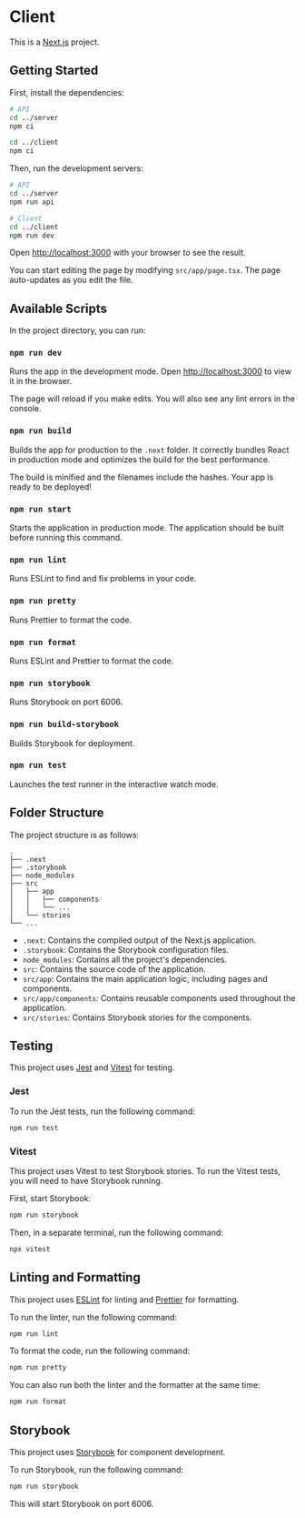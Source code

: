 # Client

This is a [Next.js](https://nextjs.org/) project.

## Getting Started

First, install the dependencies:

```bash
# API
cd ../server
npm ci

cd ../client
npm ci
```

Then, run the development servers:

```bash
# API
cd ../server
npm run api

# Client
cd ../client
npm run dev
```

Open [http://localhost:3000](http://localhost:3000) with your browser to see the result.

You can start editing the page by modifying `src/app/page.tsx`. The page auto-updates as you edit the file.

## Available Scripts

In the project directory, you can run:

### `npm run dev`

Runs the app in the development mode.
Open [http://localhost:3000](http://localhost:3000) to view it in the browser.

The page will reload if you make edits.
You will also see any lint errors in the console.

### `npm run build`

Builds the app for production to the `.next` folder.
It correctly bundles React in production mode and optimizes the build for the best performance.

The build is minified and the filenames include the hashes.
Your app is ready to be deployed!

### `npm run start`

Starts the application in production mode. The application should be built before running this command.

### `npm run lint`

Runs ESLint to find and fix problems in your code.

### `npm run pretty`

Runs Prettier to format the code.

### `npm run format`

Runs ESLint and Prettier to format the code.

### `npm run storybook`

Runs Storybook on port 6006.

### `npm run build-storybook`

Builds Storybook for deployment.

### `npm run test`

Launches the test runner in the interactive watch mode.

## Folder Structure

The project structure is as follows:

```
.
├── .next
├── .storybook
├── node_modules
├── src
│   ├── app
│   │   ├── components
│   │   └── ...
│   └── stories
└── ...
```

*   `.next`: Contains the compiled output of the Next.js application.
*   `.storybook`: Contains the Storybook configuration files.
*   `node_modules`: Contains all the project's dependencies.
*   `src`: Contains the source code of the application.
*   `src/app`: Contains the main application logic, including pages and components.
*   `src/app/components`: Contains reusable components used throughout the application.
*   `src/stories`: Contains Storybook stories for the components.

## Testing

This project uses [Jest](https://jestjs.io/) and [Vitest](https://vitest.dev/) for testing.

### Jest

To run the Jest tests, run the following command:

```bash
npm run test
```

### Vitest

This project uses Vitest to test Storybook stories. To run the Vitest tests, you will need to have Storybook running.

First, start Storybook:

```bash
npm run storybook
```

Then, in a separate terminal, run the following command:

```bash
npx vitest
```

## Linting and Formatting

This project uses [ESLint](httpss://eslint.org/) for linting and [Prettier](https://prettier.io/) for formatting.

To run the linter, run the following command:

```bash
npm run lint
```

To format the code, run the following command:

```bash
npm run pretty
```

You can also run both the linter and the formatter at the same time:

```bash
npm run format
```

## Storybook

This project uses [Storybook](https://storybook.js.org/) for component development.

To run Storybook, run the following command:

```bash
npm run storybook
```

This will start Storybook on port 6006.
